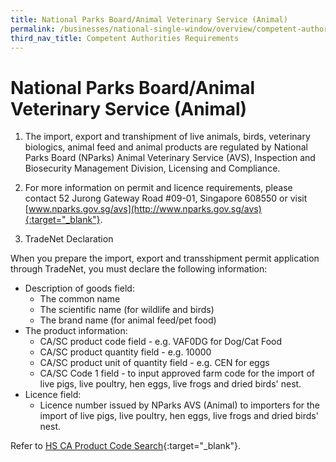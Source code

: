 ```yaml
---
title: National Parks Board/Animal Veterinary Service (Animal)
permalink: /businesses/national-single-window/overview/competent-authorities-requirements/AVS-Animals
third_nav_title: Competent Authorities Requirements
---
```



# National Parks Board/Animal Veterinary Service (Animal)

1) The import, export and transhipment of live animals, birds, veterinary biologics, animal feed and animal products are regulated by  National Parks Board (NParks) Animal Veterinary Service (AVS), Inspection and Biosecurity Management Division, Licensing and Compliance.

2) For more information on permit and licence requirements, please contact 52 Jurong Gateway Road #09-01, Singapore 608550 or visit [www.nparks.gov.sg/avs](http://www.nparks.gov.sg/avs){:target="_blank"}.

3) TradeNet Declaration

When you prepare the import, export and transshipment permit application through TradeNet, you must declare the following information:

-   Description of goods field:
    -   The common name
    -   The scientific name (for wildlife and birds)
    -   The brand name (for animal feed/pet food)
-   The product information:
    -   CA/SC product code field - e.g. VAF0DG for Dog/Cat Food
    -   CA/SC product quantity field - e.g. 10000
    -   CA/SC product unit of quantity field - e.g. CEN for eggs
    -   CA/SC Code 1 field - to input approved farm code for the import of live pigs, live poultry, hen eggs, live frogs and dried birds' nest.
-   Licence field:
    -   Licence number issued by NParks AVS (Animal) to importers for the import of live pigs, live poultry, hen eggs, live frogs and dried birds' nest.

Refer to  [HS CA Product Code Search](https://www.tradenet.gov.sg/tradenet/portlets/search/searchHSCA/searchInitHSCA.do){:target="_blank"}.
